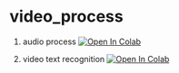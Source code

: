 # video_process

1. audio process [![Open In Colab](https://colab.research.google.com/assets/colab-badge.svg)](https://colab.research.google.com/github/aray4702/rl/blob/main/notebooks/audio.ipynb)

2. video text recognition [![Open In Colab](https://colab.research.google.com/assets/colab-badge.svg)](https://colab.research.google.com/github/aray4702/rl/blob/main/notebooks/ocr.ipynb)